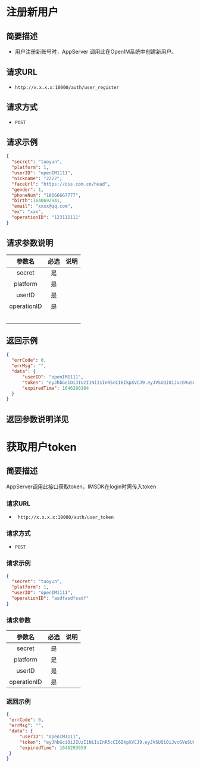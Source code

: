 # **注册新用户**

## **简要描述**

 - 用户注册新账号时，AppServer 调用此在OpenIM系统中创建新用户。

## **请求URL**


 - `http://x.x.x.x:10000/auth/user_register`


## **请求方式**


 - `POST`

## **请求示例**

  ```json
 {
    "secret": "tuoyun",
    "platform": 1,
    "userID": "openIM1111",
    "nickname": "2222",
    "faceUrl": "https://oss.com.cn/head", 
    "gender": 1,
    "phoneNum": "18666667777",
    "birth":1640692941,
    "email": "xxxx@qq.com",
    "ex": "xxx",
    "operationID": "123111111"
}
  ```

## **请求参数说明**

|   参数名    | 必选 | 说明 |
| :---------: | :--: | :--- |
|   secret    |  是  |      |
|  platform   |  是  |      |
|   userID    |  是  |      |
| operationID |  是  |      |
|             |      |      |
|             |      |      |
|             |      |      |
|             |      |      |
|             |      |      |

## **返回示例**

  ```json
{
    "errCode": 0,
    "errMsg": "",
    "data": {
        "userID": "openIM1111",
        "token": "eyJhbGciOiJIUzI1NiIsInR5cCI6IkpXVCJ9.eyJVSUQiOiJvcGVuSU0xMTExIiwiUGxhdGZvcm0iOiJJT1MiLCJleHAiOjE2NDYyODAxMDQsIm5iZiI6MTY0NTY3NTMwNCwiaWF0IjoxNjQ1Njc1MzA0fQ.xhqmRBC3XpMwMQL2i3sRh6JArRZg1PFjFjRl9N1Kc9o",
        "expiredTime": 1646280104
    }
}
  ```

  ## **返回参数**说明详见

# **获取用户token**

## **简要描述**

AppServer调用此接口获取token，IMSDK在login时需传入token

### **请求URL**

-  ` http://x.x.x.x:10000/auth/user_token`


### **请求方式**

 -  `POST`

  ### **请求示例**

  ```json
 {
    "secret": "tuoyun",
    "platform": 1,
    "userID": "openIM1111",
    "operationID": "asdfasdfsadf"
}
  ```

### **请求参数**

|   参数名    | 必选 | 说明 |
| :---------: | :--: | :--- |
|   secret    |  是  |      |
|  platform   |  是  |      |
|   userID    |  是  |      |
| operationID |  是  |      |

### **返回示例**

   ```json
{
    "errCode": 0,
    "errMsg": "",
    "data": {
        "userID": "openIM1111",
        "token": "eyJhbGciOiJIUzI1NiIsInR5cCI6IkpXVCJ9.eyJVSUQiOiJvcGVuSU0xMTExIiwiUGxhdGZvcm0iOiJJT1MiLCJleHAiOjE2NDYyOTM2NTksIm5iZiI6MTY0NTY4ODg1OSwiaWF0IjoxNjQ1Njg4ODU5fQ.C5v6RS6yAPh0-4ZeQHmKon1rwC2GmZfc09xYoi67SOM",
        "expiredTime": 1646293659
    }
}
   ```

   ### 

